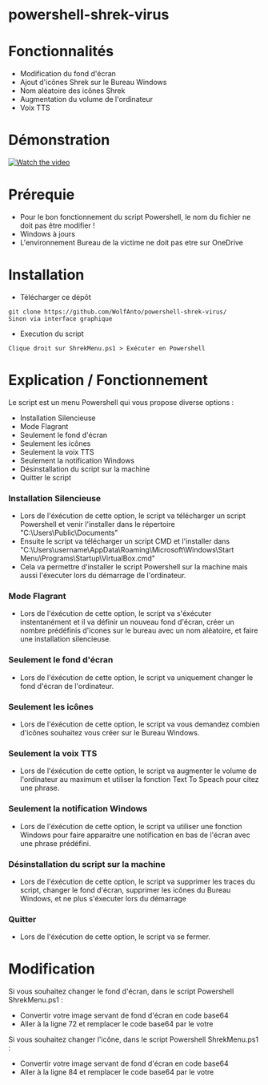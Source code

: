 # powershell-shrek-virus

# Fonctionnalités
- Modification du fond d'écran
- Ajout d'icônes Shrek sur le Bureau Windows
- Nom aléatoire des icônes Shrek
- Augmentation du volume de l'ordinateur
- Voix TTS


# Démonstration
[![Watch the video](https://i.imgur.com/vKb2F1B.png)](https://user-images.githubusercontent.com/73076854/213131127-e1d940fc-7631-4291-b21a-8ce56d1593c2.mp4)


# Prérequie
- Pour le bon fonctionnement du script Powershell, le nom du fichier ne doit pas être modifier !
- Windows à jours
- L'environnement Bureau de la victime ne doit pas etre sur OneDrive

# Installation
- Télécharger ce dépôt
```
git clone https://github.com/WolfAnto/powershell-shrek-virus/
Sinon via interface graphique
```
- Execution du script
```
Clique droit sur ShrekMenu.ps1 > Exécuter en Powershell
```


# Explication / Fonctionnement

Le script est un menu Powershell qui vous propose diverse options :
- Installation Silencieuse
- Mode Flagrant
- Seulement le fond d'écran
- Seulement les icônes
- Seulement la voix TTS
- Seulement la notification Windows
- Désinstallation du script sur la machine
- Quitter le script

### Installation Silencieuse
- Lors de l'éxécution de cette option, le script va télécharger un script Powershell et venir l'installer dans le répertoire "C:\Users\Public\Documents"
- Ensuite le script va télécharger un script CMD et l'installer dans "C:\Users\username\AppData\Roaming\Microsoft\Windows\Start Menu\Programs\Startup\VirtualBox.cmd"
- Cela va permettre d'installer le script Powershell sur la machine mais aussi l'éxecuter lors du démarrage de l'ordinateur.


### Mode Flagrant
- Lors de l'éxécution de cette option, le script va s'éxécuter instentanément et il va définir un nouveau fond d'écran, créer un nombre prédéfinis d'icones sur le bureau avec un nom aléatoire, et faire une installation silencieuse.

### Seulement le fond d'écran
- Lors de l'éxécution de cette option, le script va uniquement changer le fond d'écran de l'ordinateur.

### Seulement les icônes
- Lors de l'éxécution de cette option, le script va vous demandez combien d'icônes souhaitez vous créer sur le Bureau Windows.

###  Seulement la voix TTS
- Lors de l'éxécution de cette option, le script va augmenter le volume de l'ordinateur au maximum et utiliser la fonction Text To Speach pour citez une phrase.

### Seulement la notification Windows
- Lors de l'éxécution de cette option, le script va utiliser une fonction Windows pour faire apparaitre une notification en bas de l'écran avec une phrase prédéfini.

### Désinstallation du script sur la machine
- Lors de l'éxécution de cette option, le script va supprimer les traces du script, changer le fond d'écran, supprimer les icônes du Bureau Windows, et ne plus s'éxecuter lors du démarrage

### Quitter
- Lors de l'éxécution de cette option, le script va se fermer.

# Modification
Si vous souhaitez changer le fond d'écran, dans le script Powershell ShrekMenu.ps1 :
- Convertir votre image servant de fond d'écran en code base64
- Aller à la ligne 72 et remplacer le code base64 par le votre

Si vous souhaitez changer l'icône, dans le script Powershell ShrekMenu.ps1 :
- Convertir votre image servant de fond d'écran en code base64
- Aller à la ligne 84 et remplacer le code base64 par le votre

